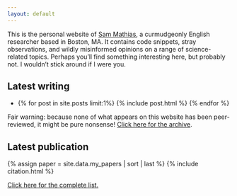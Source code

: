 ```yaml
---
layout: default
---
```


<div class="tags"></div>
<p>This is the personal website of <a href="about">Sam Mathias</a>, a curmudgeonly English researcher based in
Boston, MA. It contains code snippets, stray observations, and wildly misinformed opinions
on a range of science-related topics. Perhaps you’ll find something interesting here, but
probably not. I wouldn’t stick around if I were you.</p>

<h2>Latest writing</h2>
    
<ul>
<li>
{% for post in site.posts limit:1%}
    {% include post.html %}
{% endfor %}
</li>
</ul>

<p>Fair warning: because none of what appears on this website has been peer-reviewed, it might be pure
nonsense! <a href="writing">Click here for the archive</a>.</p>

<h2>Latest publication</h2>

{% assign paper = site.data.my_papers | sort | last %}
{% include citation.html %}

<a href="publications">Click here for the complete list.</a>
